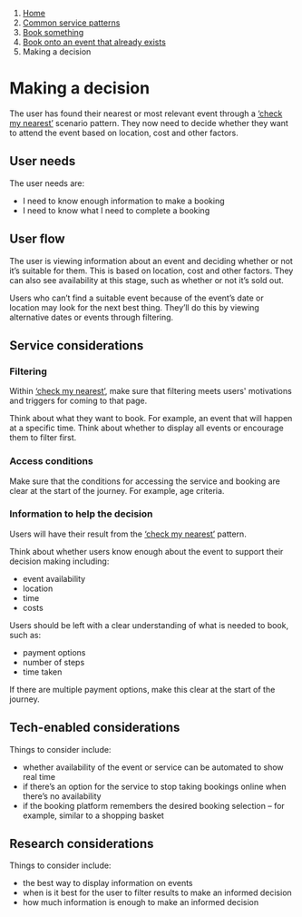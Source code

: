 1.  [Home](/docs/core/contents)
2.	[Common service patterns](/docs/core/common-service-patterns/overview)
3.  [Book something](/docs/core/common-service-patterns/service-patterns/book-something/overview.md)
4.  [Book onto an event that already exists](/docs/core/common-service-patterns/service-patterns/book-something/book-onto-an-event-that-already-exists/overview)
5.  Making a decision

# Making a decision
The user has found their nearest or most relevant event through a [‘check my nearest’](/docs/core/common-service-patterns/service-patterns/check-something/check-my-nearest-or-most-relevant/overview) scenario pattern. They now need to decide whether they want to attend the event based on location, cost and other factors. 

## User needs

The user needs are:

* I need to know enough information to make a booking
* I need to know what I need to complete a booking

## User flow

The user is viewing information about an event and deciding whether or not it’s suitable for them. This is based on location, cost and other factors. They can also see availability at this stage, such as whether or not it’s sold out.

Users who can’t find a suitable event because of the event’s date or location may look for the next best thing. They’ll do this by viewing alternative dates or events through filtering. 

## Service considerations

### Filtering

Within [‘check my nearest’](/docs/core/common-service-patterns/service-patterns/check-something/check-my-nearest-or-most-relevant/overview), make sure that filtering meets users' motivations and triggers for coming to that page.

Think about what they want to book. For example, an event that will happen at a specific time. Think about whether to display all events or encourage them to filter first.

### Access conditions

Make sure that the conditions for accessing the service and booking are clear at the start of the journey. For example, age criteria.

### Information to help the decision

Users will have their result from the [‘check my nearest’](/docs/core/common-service-patterns/service-patterns/check-something/check-my-nearest-or-most-relevant/overview) pattern.

Think about whether users know enough about the event to support their decision making including:

* event availability
* location
* time
* costs

Users should be left with a clear understanding of what is needed to book, such as:

* payment options
* number of steps
* time taken

If there are multiple payment options, make this clear at the start of the journey. 

## Tech-enabled considerations

Things to consider include:

* whether availability of the event or service can be automated to show real time
* if there’s an option for the service to stop taking bookings online when there’s no availability 
* if the booking platform remembers the desired booking selection – for example, similar to a shopping basket

## Research considerations

Things to consider include:

* the best way to display information on events
* when is it best for the user to filter results to make an informed decision
* how much information is enough to make an informed decision
